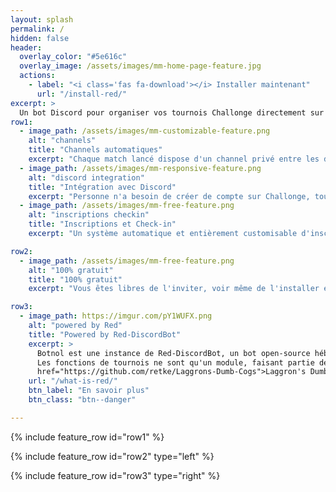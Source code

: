 ```yaml
---
layout: splash
permalink: /
hidden: false
header:
  overlay_color: "#5e616c"
  overlay_image: /assets/images/mm-home-page-feature.jpg
  actions:
    - label: "<i class='fas fa-download'></i> Installer maintenant"
      url: "/install-red/"
excerpt: >
  Un bot Discord pour organiser vos tournois Challonge directement sur Discord !
row1:
  - image_path: /assets/images/mm-customizable-feature.png
    alt: "channels"
    title: "Channels automatiques"
    excerpt: "Chaque match lancé dispose d'un channel privé entre les deux joueurs et vos organisateurs."
  - image_path: /assets/images/mm-responsive-feature.png
    alt: "discord integration"
    title: "Intégration avec Discord"
    excerpt: "Personne n'a besoin de créer de compte sur Challonge, tout est lié entre le bracket et le serveur !"
  - image_path: /assets/images/mm-free-feature.png
    alt: "inscriptions checkin"
    title: "Inscriptions et Check-in"
    excerpt: "Un système automatique et entièrement customisable d'inscriptions est disponible directement via Discord."

row2:
  - image_path: /assets/images/mm-free-feature.png
    alt: "100% gratuit"
    title: "100% gratuit"
    excerpt: "Vous êtes libres de l'inviter, voir même de l'installer et de l'héberger, aucune commande ne vous sera bloquée !"

row3:
  - image_path: https://imgur.com/pY1WUFX.png
    alt: "powered by Red"
    title: "Powered by Red-DiscordBot"
    excerpt: >
      Botnol est une instance de Red-DiscordBot, un bot open-source hébergeable. <br/>
      Les fonctions de tournois ne sont qu'un module, faisant partie de ma collection de modules, <a
      href="https://github.com/retke/Laggrons-Dumb-Cogs">Laggron's Dumb Cogs</a>.
    url: "/what-is-red/"
    btn_label: "En savoir plus"
    btn_class: "btn--danger"

---
```


{% include feature_row id="row1" %}

{% include feature_row id="row2" type="left" %}

{% include feature_row id="row3" type="right" %}
